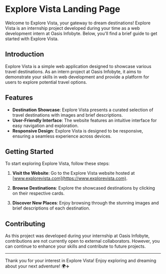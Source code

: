 # Explore Vista Landing Page

Welcome to Explore Vista, your gateway to dream destinations! Explore Vista is an internship project developed during your time as a web development intern at Oasis Infobyte. Below, you'll find a brief guide to get started with Explore Vista.

## Introduction

Explore Vista is a simple web application designed to showcase various travel destinations. As an intern project at Oasis Infobyte, it aims to demonstrate your skills in web development and provide a platform for users to explore potential travel options.

## Features

- **Destination Showcase**: Explore Vista presents a curated selection of travel destinations with images and brief descriptions.
- **User-Friendly Interface**: The website features an intuitive interface for easy navigation and exploration.
- **Responsive Design**: Explore Vista is designed to be responsive, ensuring a seamless experience across devices.

## Getting Started

To start exploring Explore Vista, follow these steps:

1. **Visit the Website**: Go to the Explore Vista website hosted at [www.explorevista.com](https://www.explorevista.com).
   
2. **Browse Destinations**: Explore the showcased destinations by clicking on their respective cards.
   
3. **Discover New Places**: Enjoy browsing through the stunning images and brief descriptions of each destination.

## Contributing

As this project was developed during your internship at Oasis Infobyte, contributions are not currently open to external collaborators. However, you can continue to enhance your skills and contribute to future projects.

---

Thank you for your interest in Explore Vista! Enjoy exploring and dreaming about your next adventure! 🌍✈️
